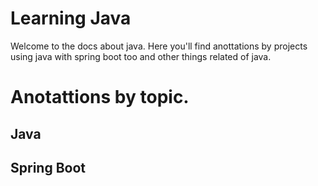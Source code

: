 # Learning Java

Welcome to the docs about java. Here you'll find anottations by projects using java with spring boot too and other things related of java.


# Anotattions by topic.


## Java

## Spring Boot




